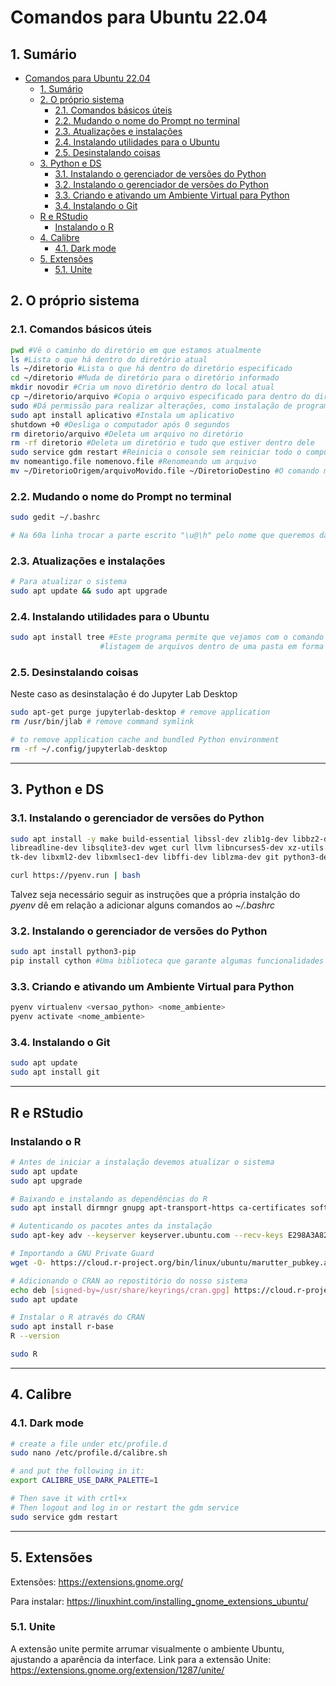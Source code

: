 # Comandos para Ubuntu 22.04

## 1. Sumário
<!-- TOC -->

- [Comandos para Ubuntu 22.04](#comandos-para-ubuntu-2204)
  - [1. Sumário](#1-sumário)
  - [2. O próprio sistema](#2-o-próprio-sistema)
    - [2.1. Comandos básicos úteis](#21-comandos-básicos-úteis)
    - [2.2. Mudando o nome do Prompt no terminal](#22-mudando-o-nome-do-prompt-no-terminal)
    - [2.3. Atualizações e instalações](#23-atualizações-e-instalações)
    - [2.4. Instalando utilidades para o Ubuntu](#24-instalando-utilidades-para-o-ubuntu)
    - [2.5. Desinstalando coisas](#25-desinstalando-coisas)
  - [3. Python e DS](#3-python-e-ds)
    - [3.1. Instalando o gerenciador de versões do Python](#31-instalando-o-gerenciador-de-versões-do-python)
    - [3.2. Instalando o gerenciador de versões do Python](#32-instalando-o-gerenciador-de-versões-do-python)
    - [3.3. Criando e ativando um Ambiente Virtual para Python](#33-criando-e-ativando-um-ambiente-virtual-para-python)
    - [3.4. Instalando o Git](#34-instalando-o-git)
  - [R e RStudio](#r-e-rstudio)
    - [Instalando o R](#instalando-o-r)
  - [4. Calibre](#4-calibre)
    - [4.1. Dark mode](#41-dark-mode)
  - [5. Extensões](#5-extensões)
    - [5.1. Unite](#51-unite)

<!-- /TOC -->

## 2. O próprio sistema

### 2.1. Comandos básicos úteis
```bash
pwd #Vê o caminho do diretório em que estamos atualmente 
ls #Lista o que há dentro do diretório atual
ls ~/diretorio #Lista o que há dentro do diretório especificado
cd ~/diretorio #Muda de diretório para o diretório informado
mkdir novodir #Cria um novo diretório dentro do local atual
cp ~/diretorio/arquivo #Copia o arquivo especificado para dentro do diretório atual
sudo #Dá permissão para realizar alterações, como instalação de programas
sudo apt install aplicativo #Instala um aplicativo
shutdown +0 #Desliga o computador após 0 segundos
rm diretorio/arquivo #Deleta um arquivo no diretório
rm -rf diretorio #Deleta um diretório e tudo que estiver dentro dele
sudo service gdm restart #Reinicia o console sem reiniciar todo o computador
mv nomeantigo.file nomenovo.file #Renomeando um arquivo
mv ~/DiretorioOrigem/arquivoMovido.file ~/DiretorioDestino #O comando mv é usado para mover arquivos. Por isso podemos usá-lo para renomear, movendo um arquivo da pasta para ela mesma com outro nome. Podemos usar o parâmetro "." para o diretório de destino para que o arquivo seja transferido para a pasta atual.
```

### 2.2. Mudando o nome do Prompt no terminal
```bash
sudo gedit ~/.bashrc 

# Na 60a linha trocar a parte escrito "\u@\h" pelo nome que queremos dar ao terminal
```



### 2.3. Atualizações e instalações
```bash
# Para atualizar o sistema
sudo apt update && sudo apt upgrade

```

### 2.4. Instalando utilidades para o Ubuntu
```bash
sudo apt install tree #Este programa permite que vejamos com o comando "tree" a
                    #listagem de arquivos dentro de uma pasta em forma de árvore
```

### 2.5. Desinstalando coisas
Neste caso as desinstalação é do Jupyter Lab Desktop
```bash
sudo apt-get purge jupyterlab-desktop # remove application
rm /usr/bin/jlab # remove command symlink

# to remove application cache and bundled Python environment
rm -rf ~/.config/jupyterlab-desktop 
```

---

## 3. Python e DS

### 3.1. Instalando o gerenciador de versões do Python
```bash
sudo apt install -y make build-essential libssl-dev zlib1g-dev libbz2-dev 
libreadline-dev libsqlite3-dev wget curl llvm libncurses5-dev xz-utils 
tk-dev libxml2-dev libxmlsec1-dev libffi-dev liblzma-dev git python3-dev

curl https://pyenv.run | bash 
```
Talvez seja necessário seguir as instruções que a própria instalção do *pyenv* dê em relação a adicionar alguns comandos ao *~/.bashrc*

### 3.2. Instalando o gerenciador de versões do Python
```bash
sudo apt install python3-pip
pip install cython #Uma biblioteca que garante algumas funcionalidades
```

### 3.3. Criando e ativando um Ambiente Virtual para Python
```bash
pyenv virtualenv <versao_python> <nome_ambiente>
pyenv activate <nome_ambiente>
```

### 3.4. Instalando o Git
```bash
sudo apt update
sudo apt install git
```

---
## R e RStudio

### Instalando o R
```bash
# Antes de iniciar a instalação devemos atualizar o sistema
sudo apt update
sudo apt upgrade

# Baixando e instalando as dependências do R
sudo apt install dirmngr gnupg apt-transport-https ca-certificates software-properties-common

# Autenticando os pacotes antes da instalação
sudo apt-key adv --keyserver keyserver.ubuntu.com --recv-keys E298A3A825C0D65DFD57CBB651716619E084DAB9

# Importando a GNU Private Guard 
wget -O- https://cloud.r-project.org/bin/linux/ubuntu/marutter_pubkey.asc | sudo gpg --dearmor | sudo tee /usr/share/keyrings/cran.gpg

# Adicionando o CRAN ao repostitório do nosso sistema
echo deb [signed-by=/usr/share/keyrings/cran.gpg] https://cloud.r-project.org/bin/linux/ubuntu $(lsb_release -cs)-cran40/ | sudo tee /etc/apt/sources.list.d/cran.list
sudo apt update

# Instalar o R através do CRAN
sudo apt install r-base
R --version

sudo R
```





---

## 4. Calibre

### 4.1. Dark mode
```bash
# create a file under etc/profile.d
sudo nano /etc/profile.d/calibre.sh   

# and put the following in it:
export CALIBRE_USE_DARK_PALETTE=1

# Then save it with crtl+x
# Then logout and log in or restart the gdm service
sudo service gdm restart
```

--- 

## 5. Extensões
Extensões:
<https://extensions.gnome.org/>

Para instalar:
<https://linuxhint.com/installing_gnome_extensions_ubuntu/>

### 5.1. Unite
A extensão unite permite arrumar visualmente o ambiente Ubuntu, ajustando a aparência da interface.
Link para a extensão Unite:
<https://extensions.gnome.org/extension/1287/unite/>
